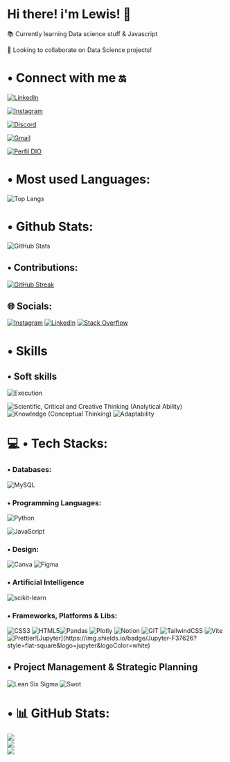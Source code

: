 # Hi there! i'm Lewis! 🚀


📚 Currently learning Data science stuff & Javascript

👯 Looking to collaborate on Data Science projects!



# • Connect with me 🔛

[![LinkedIn](https://img.shields.io/badge/LinkedIn-000?style=for-the-badge&logo=linkedin&logoColor=FFF)](https://www.linkedin.com/in/luiz-henrique-cordeiro-41468317b/)

[![Instagram](https://img.shields.io/badge/Instagram-000?style=for-the-badge&logo=instagram&logoColor=FFF)](https://www.instagram.com/SEUUSERNAME/)

[![Discord](https://img.shields.io/badge/Discord-000?style=for-the-badge&logo=discord)](https://www.discord.com/in/lewisz93/)

[![Gmail](https://img.shields.io/badge/-Gmail-%23333?style=for-the-badge&logo=gmail&logocolor=fff)](mailto:henrique.codeiro21@gmail.com)

[![Perfil DIO](https://img.shields.io/badge/-Meu%20Perfil%20na%20DIO-30A3DC?style=for-the-badge&logoColor=fff)](https://web.dio.me/users/henrique_cordeiro21)






# • Most used Languages:
![Top Langs](https://github-readme-stats-git-masterrstaa-rickstaa.vercel.app/api/top-langs/?username=Lewiscr7&layout=compact&bg_color=000&border_color=30A3DC&title_color=E94D5F&text_color=FFF)

# • Github Stats:
![GitHub Stats](https://github-readme-stats.vercel.app/api?username=Lewiscr7&theme=transparent&bg_color=000&border_color=30A3DC&show_icons=true&icon_color=30A3DC&title_color=E94D5F&text_color=FFF)

## • Contributions:
[![GitHub Streak](https://streak-stats.demolab.com/?user=Lewiscr7&theme=bear&background=000&border=30A3DC&dates=FFF)](https://git.io/streak-stats)


## 🌐 Socials:
[![Instagram](https://img.shields.io/badge/Instagram-%23E4405F.svg?logo=Instagram&logoColor=white)](https://instagram.com/lewiz1n) [![LinkedIn](https://img.shields.io/badge/LinkedIn-%230077B5.svg?logo=linkedin&logoColor=white)](https://linkedin.com/in/https://www.linkedin.com/in/luiz-henrique-cordeiro-41468317b/) [![Stack Overflow](https://img.shields.io/badge/-Stackoverflow-FE7A16?logo=stack-overflow&logoColor=white)](https://stackoverflow.com/users/Lewiscr7) 

# • Skills
## • Soft skills

![Execution](https://img.shields.io/badge/Execution%20(Planning%20and%20Organization)-%23007BFF?style=flat-square)

<p>
  
  <img alt="Scientific, Critical and Creative Thinking (Analytical Ability)" src="https://img.shields.io/badge/Scientific,%20Critical%20and%20Creative%20Thinking%20(Analytical%20Ability)-%239C27B0?style=flat-square" />
  <img alt="Knowledge (Conceptual Thinking)" src="https://img.shields.io/badge/Knowledge%20(Conceptual%20Thinking)-%234CAF50?style=flat-square" />
  <img alt="Adaptability" src="https://img.shields.io/badge/Adaptability-%23FFC107?style=flat-square" />

</p>


# 💻 • Tech Stacks:

###  • Databases:

![MySQL](https://img.shields.io/badge/mysql-%2300000f.svg?style=for-the-badge&logo=mysql&logoColor=blue)

### • Programming Languages:
![Python](https://img.shields.io/badge/python-3670A0?style=for-the-badge&logo=python&logoColor=ffdd54)

![JavaScript](https://img.shields.io/badge/JavaScript-000?style=for-the-badge&logo=javascript)

### • Design:
 ![Canva](https://img.shields.io/badge/Canva-%2300C4CC.svg?style=for-the-badge&logo=Canva&logoColor=white)
 ![Figma](https://img.shields.io/badge/figma-black.svg?style=for-the-badge&logo=figma&logoColor=yell)


### • Artificial Intelligence
![scikit-learn](https://img.shields.io/badge/scikit--learn-%23F7931E.svg?style=for-the-badge&logo=scikit-learn&logoColor=white)



### • Frameworks, Platforms & Libs:
![CSS3](https://img.shields.io/badge/CSS3-000?style=for-the-badge&logo=css3&logoColor=264CE4)
![HTML5](https://img.shields.io/badge/html5-%23E34F26.svg?style=for-the-badge&logo=html5&logoColor=white)![Pandas](https://img.shields.io/badge/pandas-%23150458.svg?style=for-the-badge&logo=pandas&logoColor=white) ![Plotly](https://img.shields.io/badge/Plotly-%233F4F75.svg?style=for-the-badge&logo=plotly&logoColor=white) ![Notion](https://img.shields.io/badge/Notion-%23000000.svg?style=for-the-badge&logo=notion&logoColor=white) ![GIT](https://img.shields.io/badge/Git-fc6d26?style=for-the-badge&logo=git&logoColor=white)  ![TailwindCSS](https://img.shields.io/badge/tailwindcss-%2338B2AC.svg?style=for-the-badge&logo=tailwind-css&logoColor=white) ![Vite](https://img.shields.io/badge/vite-%23646CFF.svg?style=for-the-badge&logo=vite&logoColor=white)
![Prettier](https://img.shields.io/badge/-Prettier-F7B93E?style=flat-square&logo=prettier&logoColor=white")![Jupyter](https://img.shields.io/badge/Jupyter-F37626?style=flat-square&logo=jupyter&logoColor=white)

## • Project Management & Strategic Planning

![Lean Six Sigma](https://img.shields.io/badge/Lean%20Six%20Sigma-43A047?style=flat-square&logo=lean-six-sigma&logoColor=white)
![Swot](https://img.shields.io/badge/SWOT-FF5733?style=flat-square&logo=swot&logoColor=white)


# • 📊 GitHub Stats:
![](https://github-readme-stats.vercel.app/api?username=Lewiscr7&theme=dark&hide_border=false&include_all_commits=true&count_private=false)<br/>
![](https://github-readme-streak-stats.herokuapp.com/?user=Lewiscr7&theme=dark&hide_border=false)<br/>
![](https://github-readme-stats.vercel.app/api/top-langs/?username=Lewiscr7&theme=dark&hide_border=false&include_all_commits=true&count_private=false&layout=compact)


